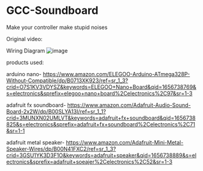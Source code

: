 # GCC-Soundboard
Make your controller make stupid noises

Original video:


Wiring Diagram
![image](https://user-images.githubusercontent.com/86913268/176987459-f98c3d63-5642-409d-9e33-cff17e89e85a.png)

products used:

arduino nano- https://www.amazon.com/ELEGOO-Arduino-ATmega328P-Without-Compatible/dp/B0713XK923/ref=sr_1_3?crid=O7S1KV3VDYSZ&keywords=ELEGOO+Nano+Board&qid=1656738769&s=electronics&sprefix=elegoo+nano+board%2Celectronics%2C97&sr=1-3

adafruit fx soundboard- https://www.amazon.com/Adafruit-Audio-Sound-Board-2x2W/dp/B00SLYA13I/ref=sr_1_1?crid=3MUNXN02UMLVT&keywords=adafruit+fx+soundboard&qid=1656738825&s=electronics&sprefix=adafruit+fx+soundboard%2Celectronics%2C71&sr=1-1

adafruit metal speaker- https://www.amazon.com/Adafruit-Mini-Metal-Speaker-Wires/dp/B00N41FXC2/ref=sr_1_3?crid=3GSU1YK3D3F1O&keywords=adafruit+speaker&qid=1656738889&s=electronics&sprefix=adafruit+soeajer%2Celectronics%2C52&sr=1-3

